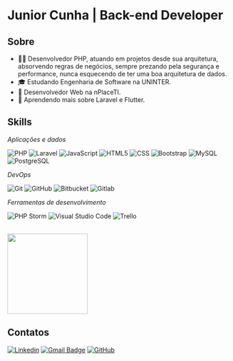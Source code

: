 #  Junior Cunha | Back-end Developer

## Sobre

- 👨‍💻 Desenvolvedor PHP, atuando em projetos desde sua arquitetura, absorvendo regras de negócios, sempre prezando pela segurança e performance, nunca esquecendo de ter uma boa arquitetura de dados.
- 🎓 Estudando Engenharia de Software na UNINTER.
- 💼 Desenvolvedor Web na nPlaceTI.
- 🌱 Aprendendo mais sobre Laravel e Flutter.

## Skills

*Aplicações e dados*

![PHP](https://img.shields.io/badge/-PHP-333333?style=flat&logo=PHP)
![Laravel](https://img.shields.io/badge/-Laravel-333333?style=flat&logo=LARAVEL)
![JavaScript](https://img.shields.io/badge/-JavaScript-333333?style=flat&logo=javascript)
![HTML5](https://img.shields.io/badge/-HTML5-333333?style=flat&logo=HTML5)
![CSS](https://img.shields.io/badge/-CSS-333333?style=flat&logo=CSS3&logoColor=1572B6)
![Bootstrap](https://img.shields.io/badge/Bootstrap-333333?style=flat&logo=bootstrap&logoColor=bootstrap)
![MySQL](https://img.shields.io/badge/-MySQL-333333?style=flat&logo=mysql)
![PostgreSQL](https://img.shields.io/badge/-PostgreSQL-333333?style=flat&logo=postgresql)

*DevOps*

![Git](https://img.shields.io/badge/-Git-333333?style=flat&logo=git)
![GitHub](https://img.shields.io/badge/-GitHub-333333?style=flat&logo=github)
![Bitbucket](https://img.shields.io/badge/-Bitbucket-333333?style=flat&logo=Bitbucket&logoColor=2684ff)
![Gitlab](https://img.shields.io/badge/-Gitlab-333333?style=flat&logo=Gitlab&logoColor=e04128)

*Ferramentas de desenvolvimento*

![PHP Storm](https://img.shields.io/badge/-PHP%20Storm-333333?style=flat&logo=phpstorm&logoColor=fff)
![Visual Studio Code](https://img.shields.io/badge/-Visual%20Studio%20Code-333333?style=flat&logo=visual-studio-code&logoColor=007ACC)
![Trello](https://img.shields.io/badge/-Trello-333333?style=flat&logo=trello&logoColor=007ACC)

<br/>

<a href="https://github.com/dev-rafaelcunha" title="Perfil do Rafael">
  <img height="180em" src="https://github-readme-stats.vercel.app/api?username=juniorcunhadev&theme=dracula&show_icons=true" />
</a>

## Contatos

[![Linkedin](https://img.shields.io/badge/-juniorcunha-blue?style=flat-square&logo=Linkedin&logoColor=white&link=https://www.linkedin.com/in/junior-cunha/)](https://www.linkedin.com/in/junior-cunha/)
[![Gmail Badge](https://img.shields.io/badge/-juniorcunhadev@gmail.com-ea4335?style=flat-square&logo=Gmail&logoColor=white&link=mailto:juniorcunhadev@gmail.com)](mailto:juniorcunhadev@gmail.com)
[![GitHub](https://img.shields.io/github/followers/juniorcunhadev?label=follow&style=social)](https://github.com/juniorcunhadev)
<!--
**juniorcunhadev/juniorcunhadev** is a ✨ _special_ ✨ repository because its `README.md` (this file) appears on your GitHub profile.

Here are some ideas to get you started:

- 🔭 I’m currently working on ...
- 🌱 I’m currently learning ...
- 👯 I’m looking to collaborate on ...
- 🤔 I’m looking for help with ...
- 💬 Ask me about ...
- 📫 How to reach me: ...
- 😄 Pronouns: ...
- ⚡ Fun fact: ...
-->
